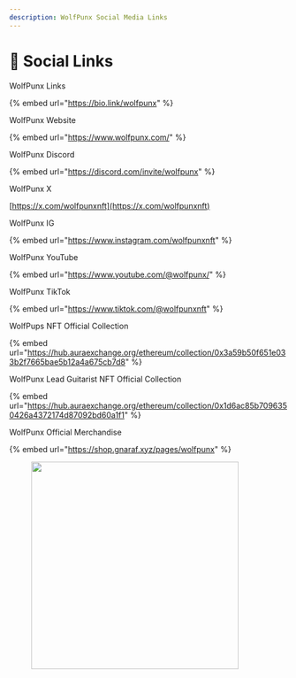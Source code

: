 ```yaml
---
description: WolfPunx Social Media Links
---
```


# 📱 Social Links

WolfPunx Links

{% embed url="https://bio.link/wolfpunx" %}

WolfPunx Website

{% embed url="https://www.wolfpunx.com/" %}

WolfPunx Discord

{% embed url="https://discord.com/invite/wolfpunx" %}

WolfPunx X

[https://x.com/wolfpunxnft](https://x.com/wolfpunxnft)



WolfPunx IG

{% embed url="https://www.instagram.com/wolfpunxnft" %}



WolfPunx YouTube

{% embed url="https://www.youtube.com/@wolfpunx/" %}



WolfPunx TikTok

{% embed url="https://www.tiktok.com/@wolfpunxnft" %}



WolfPups NFT Official Collection

{% embed url="https://hub.auraexchange.org/ethereum/collection/0x3a59b50f651e033b2f7665bae5b12a4a675cb7d8" %}

WolfPunx Lead Guitarist NFT Official Collection

{% embed url="https://hub.auraexchange.org/ethereum/collection/0x1d6ac85b7096350426a4372174d87092bd60a1f1" %}

WolfPunx Official Merchandise

{% embed url="https://shop.gnaraf.xyz/pages/wolfpunx" %}

<figure><img src="../.gitbook/assets/Screenshot 2024-05-03 at 1.40.25 PM.png" alt="" width="375"><figcaption></figcaption></figure>
